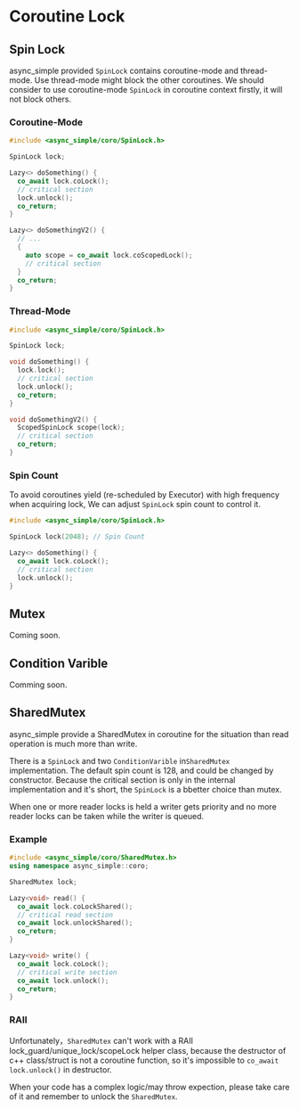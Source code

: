 # Coroutine Lock

## Spin Lock

async_simple provided `SpinLock` contains coroutine-mode and thread-mode. Use thread-mode might block the other coroutines. We should consider to use coroutine-mode `SpinLock`  in coroutine context firstly, it will not block others.

###  Coroutine-Mode

```cpp
#include <async_simple/coro/SpinLock.h>

SpinLock lock;

Lazy<> doSomething() {
  co_await lock.coLock();
  // critical section
  lock.unlock();
  co_return;
}

Lazy<> doSomethingV2() {
  // ...
  {
    auto scope = co_await lock.coScopedLock();
    // critical section
  }
  co_return;
}
```

### Thread-Mode

```cpp
#include <async_simple/coro/SpinLock.h>

SpinLock lock;

void doSomething() {
  lock.lock();
  // critical section
  lock.unlock();
  co_return;
}

void doSomethingV2() {
  ScopedSpinLock scope(lock);
  // critical section
  co_return;
}
```

### Spin Count

To avoid coroutines yield (re-scheduled by Executor) with high frequency when acquiring lock, We can adjust `SpinLock` spin count to control it.

```cpp
#include <async_simple/coro/SpinLock.h>

SpinLock lock(2048); // Spin Count

Lazy<> doSomething() {
  co_await lock.coLock();
  // critical section
  lock.unlock();
}
```


## Mutex

Coming soon.

## Condition Varible

Comming soon.

## SharedMutex

async_simple provide a SharedMutex in coroutine for the situation than read operation is much more than write.

There is a `SpinLock` and two `ConditionVarible` in`SharedMutex` implementation. The default spin count is 128, and could be changed by constructor. Because the critical section is only in the internal implementation and it's short, the `SpinLock` is a bbetter choice than mutex.

When one or more reader locks is held a writer gets priority and no more reader locks can be taken while the writer is queued.


### Example

```cpp
#include <async_simple/coro/SharedMutex.h>
using namespace async_simple::coro;

SharedMutex lock;

Lazy<void> read() {
  co_await lock.coLockShared();
  // critical read section
  co_await lock.unlockShared();
  co_return;
}

Lazy<void> write() {
  co_await lock.coLock();
  // critical write section
  co_await lock.unlock();
  co_return;
}
```

### RAII

Unfortunately，`SharedMutex` can't work with a RAII lock_guard/unique_lock/scopeLock helper class, because the destructor of c++ class/struct is not a coroutine function, so it's impossible to `co_await lock.unlock()` in destructor.

When your code has a complex logic/may throw expection, please take care of it and remember to unlock the `SharedMutex`.
